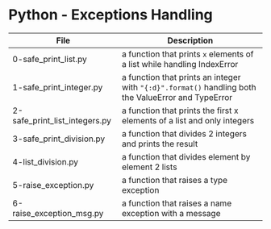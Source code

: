 # Python - Exceptions Handling
|File				|Description							|
|-----------------------|-----------------------------------------------------|
|0-safe_print_list.py	| a function that prints `x` elements of a list while handling IndexError|
|1-safe_print_integer.py| a function that prints an integer with `"{:d}".format()` handling both the ValueError and TypeError|
|2-safe_print_list_integers.py| a function that prints the first x elements of a list and only integers |
|3-safe_print_division.py| a function that divides 2 integers and prints the result |
|4-list_division.py	| a function that divides element by element 2 lists |
|5-raise_exception.py	| a function that raises a type exception |
|6-raise_exception_msg.py| a function that raises a name exception with a message |

